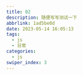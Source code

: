 ```yaml
---
title: 02
description: 随便写写测试一下
abbrlink: 1ad5be0d
date: 2023-05-14 16:05:13
tags:
  - js
  - 日常
categories:
  - js
swiper_index: 3
---
```

